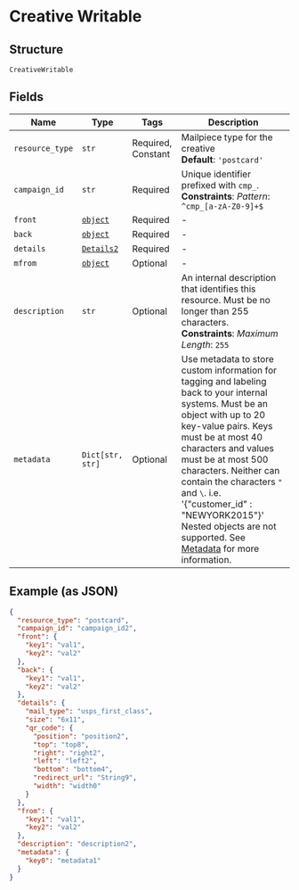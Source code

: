 
# Creative Writable

## Structure

`CreativeWritable`

## Fields

| Name | Type | Tags | Description |
|  --- | --- | --- | --- |
| `resource_type` | `str` | Required, Constant | Mailpiece type for the creative<br>**Default**: `'postcard'` |
| `campaign_id` | `str` | Required | Unique identifier prefixed with `cmp_`.<br>**Constraints**: *Pattern*: `^cmp_[a-zA-Z0-9]+$` |
| `front` | [`object`](../../doc/models/object-enum.md) | Required | - |
| `back` | [`object`](../../doc/models/object-enum.md) | Required | - |
| `details` | [`Details2`](../../doc/models/details-2.md) | Required | - |
| `mfrom` | [`object`](../../doc/models/object-enum.md) | Optional | - |
| `description` | `str` | Optional | An internal description that identifies this resource. Must be no longer than 255 characters.<br>**Constraints**: *Maximum Length*: `255` |
| `metadata` | `Dict[str, str]` | Optional | Use metadata to store custom information for tagging and labeling back to your internal systems. Must be an object with up to 20 key-value pairs. Keys must be at most 40 characters and values must be at most 500 characters. Neither can contain the characters `"` and `\`. i.e. '{"customer_id" : "NEWYORK2015"}' Nested objects are not supported.  See [Metadata](#section/Metadata) for more information. |

## Example (as JSON)

```json
{
  "resource_type": "postcard",
  "campaign_id": "campaign_id2",
  "front": {
    "key1": "val1",
    "key2": "val2"
  },
  "back": {
    "key1": "val1",
    "key2": "val2"
  },
  "details": {
    "mail_type": "usps_first_class",
    "size": "6x11",
    "qr_code": {
      "position": "position2",
      "top": "top8",
      "right": "right2",
      "left": "left2",
      "bottom": "bottom4",
      "redirect_url": "String9",
      "width": "width0"
    }
  },
  "from": {
    "key1": "val1",
    "key2": "val2"
  },
  "description": "description2",
  "metadata": {
    "key0": "metadata1"
  }
}
```

